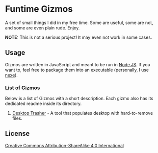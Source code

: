 # Funtime Gizmos
A set of small things I did in my free time. Some are useful, some are not, and some are even plain rude. Enjoy.

**NOTE:** This is not a serious project! It may even not work in some cases.

## Usage
Gizmos are written in JavaScript and meant to be run in [Node.JS](https://nodejs.org). If you want to, feel free to package them into an executable (personally, I use [nexe](https://www.npmjs.com/package/nexe)).

### List of Gizmos
Below is a list of Gizmos with a short description. Each gizmo also has its dedicated readme inside its directory.

1. [Desktop Trasher](src/desktopTrasher) - A tool that populates desktop with hard-to-remove files.

## License
[Creative Commons Attribution-ShareAlike 4.0 International](https://creativecommons.org/licenses/by-sa/4.0/)